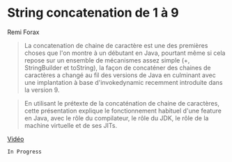 # String concatenation de 1 à 9

Remi Forax

> La concatenation de chaine de caractère est une des premières choses que l'on montre à un débutant en Java, pourtant même si cela repose sur un ensemble de mécanismes assez simple (+, StringBuilder et toString), la façon de concaténer des chaines de caractères a changé au fil des versions de Java en culminant avec une implantation à base d'invokedynamic recemment introduite dans la version 9.

> En utilisant le prétexte de la concaténation de chaine de caractères, cette présentation explique le fonctionnement habituel d'une feature en Java, avec le rôle du compilateur, le rôle du JDK, le rôle de la machine virtuelle et de ses JITs.

[Vidéo](https://www.youtube.com/watch?v=U97zT8kA7G4)

`In Progress`
